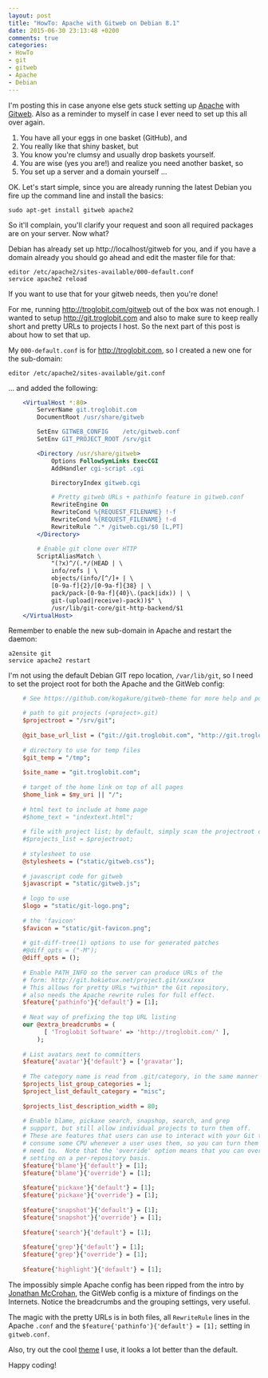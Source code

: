 ```yaml
---
layout: post
title: "HowTo: Apache with Gitweb on Debian 8.1"
date: 2015-06-30 23:13:48 +0200
comments: true
categories:
- HowTo
- git
- gitweb
- Apache
- Debian
---
```


I'm posting this in case anyone else gets stuck setting up [Apache][1]
with [Gitweb][2].  Also as a reminder to myself in case I ever need to
set up this all over again.

1. You have all your eggs in one basket (GitHub), and
2. You really like that shiny basket, but
3. You know you're clumsy and usually drop baskets yourself.
4. You are wise (yes you are!) and realize you need another basket, so
5. You set up a server and a domain yourself ...

OK.  Let's start simple, since you are already running the latest Debian
you fire up the command line and install the basics:

    sudo apt-get install gitweb apache2

So it'll complain, you'll clarify your request and soon all required
packages are on your server.  Now what?

Debian has already set up http://localhost/gitweb for you, and if you
have a domain already you should go ahead and edit the master file for
that:

    editor /etc/apache2/sites-available/000-default.conf
    service apache2 reload

If you want to use that for your gitweb needs, then you're done!

<!-- more -->

For me, running http://troglobit.com/gitweb out of the box was not
enough.  I wanted to setup http://git.troglobit.com and also to make
sure to keep really short and pretty URLs to projects I host.  So the
next part of this post is about how to set that up.

My `000-default.conf` is for http://troglobit.com, so I created a new
one for the sub-domain:

    editor /etc/apache2/sites-available/git.conf

... and added the following:

``` apache /etc/apache2/sites-available/git.conf
    <VirtualHost *:80>
        ServerName git.troglobit.com
        DocumentRoot /usr/share/gitweb

        SetEnv GITWEB_CONFIG    /etc/gitweb.conf
        SetEnv GIT_PROJECT_ROOT /srv/git

        <Directory /usr/share/gitweb>
	        Options FollowSymLinks ExecCGI
	        AddHandler cgi-script .cgi

            DirectoryIndex gitweb.cgi

            # Pretty gitweb URLs + pathinfo feature in gitweb.conf
	        RewriteEngine On
	        RewriteCond %{REQUEST_FILENAME} !-f
	        RewriteCond %{REQUEST_FILENAME} !-d
	        RewriteRule ^.* /gitweb.cgi/$0 [L,PT]
        </Directory>

        # Enable git clone over HTTP
        ScriptAliasMatch \
	        "(?x)^/(.*/(HEAD | \
	        info/refs | \
            objects/(info/[^/]+ | \
            [0-9a-f]{2}/[0-9a-f]{38} | \
            pack/pack-[0-9a-f]{40}\.(pack|idx)) | \
            git-(upload|receive)-pack))$" \
            /usr/lib/git-core/git-http-backend/$1
    </VirtualHost>
```

Remember to enable the new sub-domain in Apache and restart the daemon:

    a2ensite git
    service apache2 restart

I'm not using the default Debian GIT repo location, `/var/lib/git`, so I
need to set the project root for both the Apache and the GitWeb config:

``` perl /etc/gitweb.conf
    # See https://github.com/kogakure/gitweb-theme for more help and pointers

    # path to git projects (<project>.git)
    $projectroot = "/srv/git";
    
    @git_base_url_list = ("git://git.troglobit.com", "http://git.troglobit.com");
    
    # directory to use for temp files
    $git_temp = "/tmp";
    
    $site_name = "git.troglobit.com";
    
    # target of the home link on top of all pages
    $home_link = $my_uri || "/";
    
    # html text to include at home page
    #$home_text = "indextext.html";
    
    # file with project list; by default, simply scan the projectroot dir.
    #$projects_list = $projectroot;
    
    # stylesheet to use
    @stylesheets = ("static/gitweb.css");
    
    # javascript code for gitweb
    $javascript = "static/gitweb.js";
    
    # logo to use
    $logo = "static/git-logo.png";
    
    # the 'favicon'
    $favicon = "static/git-favicon.png";
    
    # git-diff-tree(1) options to use for generated patches
    #@diff_opts = ("-M");
    @diff_opts = ();
        
    # Enable PATH_INFO so the server can produce URLs of the
    # form: http://git.hokietux.net/project.git/xxx/xxx
    # This allows for pretty URLs *within* the Git repository,
    # also needs the Apache rewrite rules for full effect.
    $feature{'pathinfo'}{'default'} = [1];
    
    # Neat way of prefixing the top URL listing
    our @extra_breadcrumbs = (
          [ 'Troglobit Software' => 'http://troglobit.com/' ],
        );
    
    # List avatars next to committers
    $feature{'avatar'}{'default'} = ['gravatar'];
    
    # The category name is read from .git/category, in the same manner as .git/description.
    $projects_list_group_categories = 1;
    $project_list_default_category = "misc";
    
    $projects_list_description_width = 80;
    
    # Enable blame, pickaxe search, snapshop, search, and grep
    # support, but still allow individual projects to turn them off.
    # These are features that users can use to interact with your Git trees. They
    # consume some CPU whenever a user uses them, so you can turn them off if you
    # need to.  Note that the 'override' option means that you can override the
    # setting on a per-repository basis.
    $feature{'blame'}{'default'} = [1];
    $feature{'blame'}{'override'} = [1];
    
    $feature{'pickaxe'}{'default'} = [1];
    $feature{'pickaxe'}{'override'} = [1];
    
    $feature{'snapshot'}{'default'} = [1];
    $feature{'snapshot'}{'override'} = [1];
    
    $feature{'search'}{'default'} = [1];
    
    $feature{'grep'}{'default'} = [1];
    $feature{'grep'}{'override'} = [1];
    
    $feature{'highlight'}{'default'} = [1];
```

The impossibly simple Apache config has been ripped from the intro by
[Jonathan McCrohan](http://dereenigne.org/debian/debian-gitweb-server),
the GitWeb config is a mixture of findings on the Internets.  Notice the
breadcrumbs and the grouping settings, very useful.

The magic with the pretty URLs is in both files, all `RewriteRule` lines
in the Apache `.conf` and the `$feature{'pathinfo'}{'default'} = [1];`
setting in `gitweb.conf`.

Also, try out the cool [theme](https://github.com/kogakure/gitweb-theme)
I use, it looks a lot better than the default.

Happy coding!

[1]: http://www.apache.org
[2]: http://git-scm.com/docs/gitweb

